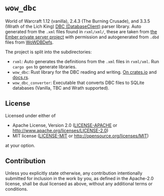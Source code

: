 # `wow_dbc`

World of Warcraft 1.12 (vanilla), 2.4.3 (The Burning Crusade), and 3.3.5 (Wrath of the Lich King) [DBC (DatabaseClient)](https://wowdev.wiki/DBC) parser library.
Auto generated from the `.xml` files found in `rxml/xml/`, these are taken from [the Ember private server project](https://github.com/EmberEmu/Ember/tree/development/dbcs) with permission and autogenerated from `.dbd` files from [WoWDBDefs](https://github.com/wowdev/WoWDBDefs).

The project is split into the subdirectories:

* `rxml`: Auto generates the definitions from the `.xml` files in `rxml/xml`. Run `cargo gen` to generate libraries.
* `wow_dbc`: Rust library for the DBC reading and writing. [On crates.io](https://crates.io/crates/wow_dbc) and [docs.rs](https://docs.rs/wow_dbc/latest/wow_dbc/).
* `wow_dbc_converter`: Executable that converts DBC files to SQLite databases (Vanilla, TBC and Wrath supported).

## License

Licensed under either of

 * Apache License, Version 2.0
   ([LICENSE-APACHE](LICENSE-APACHE) or http://www.apache.org/licenses/LICENSE-2.0)
 * MIT license
   ([LICENSE-MIT](LICENSE-MIT) or http://opensource.org/licenses/MIT)

at your option.

## Contribution

Unless you explicitly state otherwise, any contribution intentionally submitted
for inclusion in the work by you, as defined in the Apache-2.0 license, shall be
dual licensed as above, without any additional terms or conditions.
